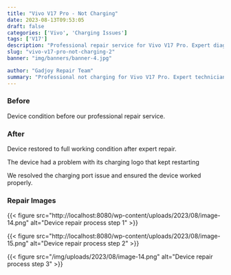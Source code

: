 ```yaml
---
title: "Vivo V17 Pro - Not Charging"
date: 2023-08-13T09:53:05
draft: false
categories: ['Vivo', 'Charging Issues']
tags: ['V17']
description: "Professional repair service for Vivo V17 Pro. Expert diagnosis and quality repairs in Bangalore."
slug: "vivo-v17-pro-not-charging-2"
banner: "img/banners/banner-4.jpg"

author: "Gadjoy Repair Team"
summary: "Professional not charging for Vivo V17 Pro. Expert technicians, quality parts, warranty included."
---
```


### Before

Device condition before our professional repair service.

### After

Device restored to full working condition after expert repair.

The device had a problem with its charging logo that kept restarting

We resolved the charging port issue and ensured the device worked properly.

### Repair Images

{{< figure src="http://localhost:8080/wp-content/uploads/2023/08/image-14.png" alt="Device repair process step 1" >}}

{{< figure src="http://localhost:8080/wp-content/uploads/2023/08/image-15.png" alt="Device repair process step 2" >}}

{{< figure src="/img/uploads/2023/08/image-14.png" alt="Device repair process step 3" >}}

